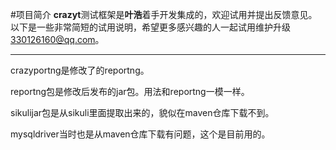#项目简介
**crazyt**测试框架是**叶浩**着手开发集成的，欢迎试用并提出反馈意见。以下是一些非常简短的试用说明，希望更多感兴趣的人一起试用维护升级<330126160@qq.com>。

---

crazyportng是修改了的reportng。

reportng包是修改后发布的jar包。用法和reportng一模一样。
 
sikulijar包是从sikuli里面提取出来的，貌似在maven仓库下载不到。

mysqldriver当时也是从maven仓库下载有问题，这个是目前用的。

